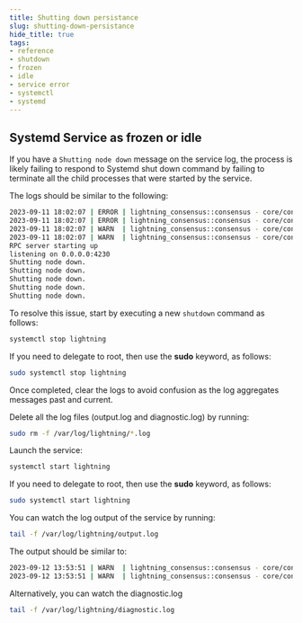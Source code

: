 ```yaml
---
title: Shutting down persistance
slug: shutting-down-persistance
hide_title: true
tags:
- reference
- shutdown
- frozen
- idle
- service error
- systemctl
- systemd
---
```


## Systemd Service as frozen or idle

If you have a `Shutting node down` message on the service log, the process is likely failing to respond to Systemd shut down command by failing to terminate all the child processes that were started by the service.

The logs should be similar to the following:

```sh
2023-09-11 18:02:07 | ERROR | lightning_consensus::consensus - core/consensus/src/consensus.rs:371 - node: XsE9KtedDRUGv22MLHvy8qcc52QsWGWJYY1LBnWhglg=
2023-09-11 18:02:07 | ERROR | lightning_consensus::consensus - core/consensus/src/consensus.rs:371 - node: zBmZaycvQsdFRfe0p5Rig/KgyYPD4yNKQTPDo7JrugM=
2023-09-11 18:02:07 | WARN  | lightning_consensus::consensus - core/consensus/src/consensus.rs:373 - ##################
2023-09-11 18:02:07 | WARN  | lightning_consensus::consensus - core/consensus/src/consensus.rs:374 - ********************************
RPC server starting up
listening on 0.0.0.0:4230
Shutting node down.
Shutting node down.
Shutting node down.
Shutting node down.
Shutting node down.
```

To resolve this issue, start by executing a new `shutdown` command as follows:

```sh
systemctl stop lightning
```

If you need to delegate to root, then use the **sudo** keyword, as follows:

```sh
sudo systemctl stop lightning
```

Once completed, clear the logs to avoid confusion as the log aggregates messages past and current.

Delete all the log files (output.log and diagnostic.log) by running:

```sh
sudo rm -f /var/log/lightning/*.log
```

Launch the service:

```sh
systemctl start lightning
```

If you need to delegate to root, then use the **sudo** keyword, as follows:

```sh
sudo systemctl start lightning
```

You can watch the log output of the service by running:

```sh
tail -f /var/log/lightning/output.log
```

The output should be similar to:

```sh
2023-09-12 13:53:51 | WARN  | lightning_consensus::consensus - core/consensus/src/consensus.rs:373 - ##################
2023-09-12 13:53:51 | WARN  | lightning_consensus::consensus - core/consensus/src/consensus.rs:374 - ********************************
```

Alternatively, you can watch the diagnostic.log

```sh
tail -f /var/log/lightning/diagnostic.log
```
